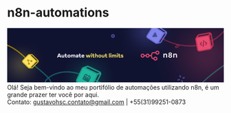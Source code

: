 # n8n-automations
![](./img/n8n.png)
Olá! Seja bem-vindo ao meu portifólio de automações utilizando n8n, é um grande prazer ter você por aqui.
<br>
Contato:
gustavohsc.contato@gmail.com | +55(31)99251-0873

